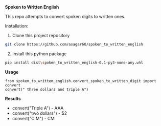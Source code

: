 **Spoken to Written English**

This repo attempts to convert spoken digits to written ones.

Installation:
1. Clone this project repository
```bash
git clone https://github.com/asagar60/spoken_to_written_english
```
2. Install this python package
```bash
pip install dist\spoken_to_written_english-0.1-py3-none-any.whl
```

**Usage**
```
from spoken_to_written_english.convert_spoken_to_written_digit import convert
convert(" three dollars and triple A")
```

**Results**
- convert("Triple A")    -  AAA
- convert("two dollars") -  $2
- convert("C M")         -  CM
